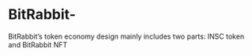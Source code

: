 # BitRabbit-
BitRabbit’s token economy design mainly includes two parts: INSC token and BitRabbit NFT
